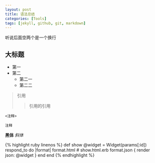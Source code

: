 ```yaml
---
layout: post
title: 语法总结
categories: [Tools]
tags: [jekyll, github, git, markdown]
---
```

听说后面空两个是一个换行  
## 大标题 ##

- 第一
- 第二
  + 第二一
  + 第二二

>引用
> > 引用的引用  

`<注释>`   

    注释

  **黑体**
  *斜体*

{% highlight ruby linenos %}
def show
  @widget = Widget(params[:id])
  respond_to do |format|
    format.html # show.html.erb
    format.json { render json: @widget }
  end
end
{% endhighlight %}    
